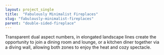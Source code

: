```yaml
---
layout: project_single
title:  "Fabulously Minimalist Fireplaces"
slug: "fabulously-minimalist-fireplaces"
parent: "double-sided-fireplace"
---
```

Transparent dual aspect numbers, in elongated landscape lines create the opportunity to join a dining room and lounge, or a kitchen diner together via a diving wall, allowing both zones to enjoy the heat and cozy spectacle.